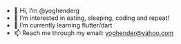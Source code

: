 - 👋 Hi, I’m @yoghenderg
- 👀 I’m interested in eating, sleeping, coding and repeat!
- 🌱 I’m currently learning flutter/dart
- 📫 Reach me through my email: yoghender@yahoo.com

<!---
yoghenderg/yoghenderg is a ✨ special ✨ repository because its `README.md` (this file) appears on your GitHub profile.
You can click the Preview link to take a look at your changes.
--->
